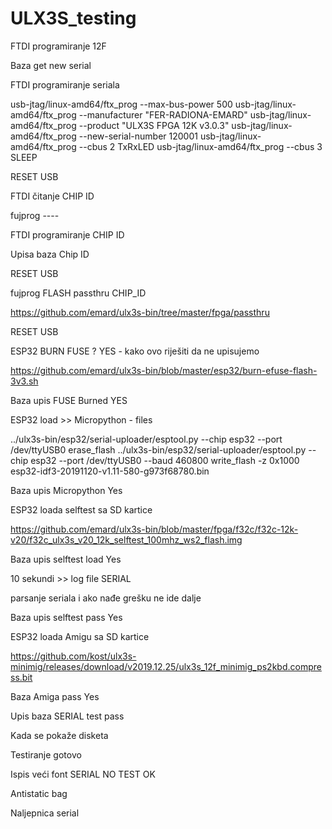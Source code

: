 # ULX3S_testing

FTDI programiranje 12F


Baza get new serial

FTDI programiranje seriala

usb-jtag/linux-amd64/ftx_prog --max-bus-power 500
usb-jtag/linux-amd64/ftx_prog --manufacturer "FER-RADIONA-EMARD"
usb-jtag/linux-amd64/ftx_prog --product "ULX3S FPGA 12K v3.0.3"
usb-jtag/linux-amd64/ftx_prog --new-serial-number 120001
usb-jtag/linux-amd64/ftx_prog --cbus 2 TxRxLED
usb-jtag/linux-amd64/ftx_prog --cbus 3 SLEEP


RESET USB

FTDI čitanje CHIP ID

fujprog ----

FTDI programiranje CHIP ID

Upisa baza Chip ID


RESET USB

fujprog FLASH passthru CHIP_ID

https://github.com/emard/ulx3s-bin/tree/master/fpga/passthru


RESET USB

ESP32 BURN FUSE ? YES - kako ovo riješiti da ne upisujemo

https://github.com/emard/ulx3s-bin/blob/master/esp32/burn-efuse-flash-3v3.sh


Baza upis FUSE Burned YES


ESP32 load >> Micropython - files

../ulx3s-bin/esp32/serial-uploader/esptool.py --chip esp32 --port /dev/ttyUSB0 erase_flash
../ulx3s-bin/esp32/serial-uploader/esptool.py --chip esp32 --port /dev/ttyUSB0 --baud 460800 write_flash -z 0x1000 esp32-idf3-20191120-v1.11-580-g973f68780.bin

Baza upis Micropython Yes


ESP32 loada selftest sa SD kartice

https://github.com/emard/ulx3s-bin/blob/master/fpga/f32c/f32c-12k-v20/f32c_ulx3s_v20_12k_selftest_100mhz_ws2_flash.img


Baza upis selftest load Yes

10 sekundi >> log file SERIAL

parsanje seriala i ako nađe grešku ne ide dalje

Baza upis selftest pass Yes




ESP32 loada Amigu sa SD kartice

https://github.com/kost/ulx3s-minimig/releases/download/v2019.12.25/ulx3s_12f_minimig_ps2kbd.compress.bit

Baza Amiga pass Yes

Upis baza SERIAL test pass

Kada se pokaže disketa

Testiranje gotovo

Ispis veći font SERIAL NO TEST OK

Antistatic bag

Naljepnica serial
